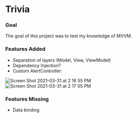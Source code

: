 # Trivia

### Goal
The goal of this project was to test my knowledge of MVVM.

### Features Added
- Separation of layers (Model, View, ViewModel)
- Dependency Injection?
- Custom AlertController:

![Screen Shot 2021-03-31 at 2 16 55 PM](https://user-images.githubusercontent.com/12403013/113212626-dfbebb00-922b-11eb-97a1-5b67825ae64b.png)
![Screen Shot 2021-03-31 at 2 17 05 PM](https://user-images.githubusercontent.com/12403013/113212638-e3ead880-922b-11eb-9be5-4b00c641b6d9.png)


### Features Missing
- Data binding
